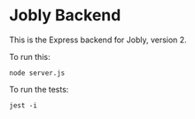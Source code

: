 # Jobly Backend

This is the Express backend for Jobly, version 2.

To run this:

    node server.js
    
To run the tests:

    jest -i